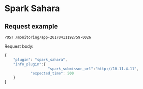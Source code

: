 # Spark Sahara

## Request example
`POST /monitoring/app-20170411192759-0026`

Request body:
```javascript
{
	"plugin": "spark_sahara",
	"info_plugin":{
	                "spark_submisson_url":"http://10.11.4.11",
			"expected_time": 500
	}
}
```
